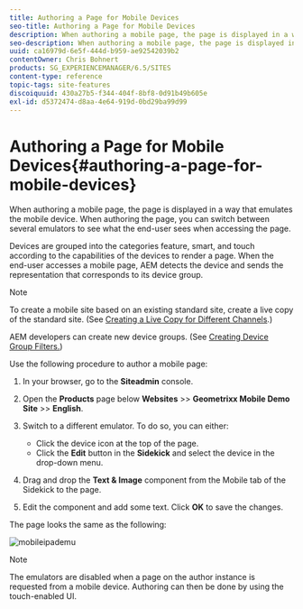 ```yaml
---
title: Authoring a Page for Mobile Devices
seo-title: Authoring a Page for Mobile Devices
description: When authoring a mobile page, the page is displayed in a way that emulates the mobile device. When authoring the page, you can switch between several emulators to see what the end-user sees when accessing the page.
seo-description: When authoring a mobile page, the page is displayed in a way that emulates the mobile device. When authoring the page, you can switch between several emulators to see what the end-user sees when accessing the page.
uuid: ca16979d-6e5f-444d-b959-ae92542039b2
contentOwner: Chris Bohnert
products: SG_EXPERIENCEMANAGER/6.5/SITES
content-type: reference
topic-tags: site-features
discoiquuid: 430a27b5-f344-404f-8bf8-0d91b49b605e
exl-id: d5372474-d8aa-4e64-919d-0bd29ba99d99
---
```

# Authoring a Page for Mobile Devices{#authoring-a-page-for-mobile-devices}

When authoring a mobile page, the page is displayed in a way that emulates the mobile device. When authoring the page, you can switch between several emulators to see what the end-user sees when accessing the page.

Devices are grouped into the categories feature, smart, and touch according to the capabilities of the devices to render a page. When the end-user accesses a mobile page, AEM detects the device and sends the representation that corresponds to its device group.

>[!NOTE]
>
>To create a mobile site based on an existing standard site, create a live copy of the standard site. (See [Creating a Live Copy for Different Channels](/help/sites-administering/msm-livecopy.md).)
>
>AEM developers can create new device groups. (See [Creating Device Group Filters.](/help/sites-developing/groupfilters.md))

Use the following procedure to author a mobile page:

1. In your browser, go to the **Siteadmin** console.
1. Open the **Products** page below **Websites** &gt;&gt; **Geometrixx Mobile Demo Site** &gt;&gt; **English**.

1. Switch to a different emulator. To do so, you can either:

    * Click the device icon at the top of the page.
    * Click the **Edit** button in the **Sidekick** and select the device in the drop-down menu.

1. Drag and drop the **Text & Image** component from the Mobile tab of the Sidekick to the page.
1. Edit the component and add some text. Click **OK** to save the changes.

The page looks the same as the following:

![mobileipademu](assets/mobileipademu.png)

>[!NOTE]
>
>The emulators are disabled when a page on the author instance is requested from a mobile device. Authoring can then be done by using the touch-enabled UI.
